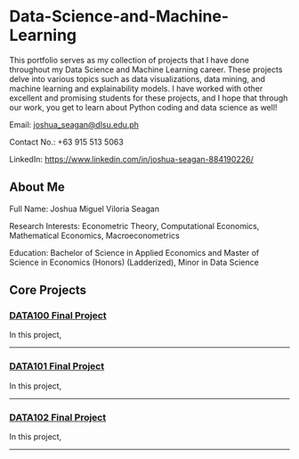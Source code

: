 # Data-Science-and-Machine-Learning

This portfolio serves as my collection of projects that I have done throughout my Data Science and Machine Learning career. These projects delve into various topics such as data visualizations, data mining, and machine learning and explainability models. I have worked with other excellent and promising students for these projects, and I hope that through our work, you get to learn about Python coding and data science as well!

Email: joshua_seagan@dlsu.edu.ph

Contact No.: +63 915 513 5063

LinkedIn: https://www.linkedin.com/in/joshua-seagan-884190226/

## About Me
Full Name: Joshua Miguel Viloria Seagan

Research Interests:
Econometric Theory, Computational Economics, Mathematical Economics, Macroeconometrics

Education:
Bachelor of Science in Applied Economics and Master of Science in Economics (Honors) (Ladderized), Minor in Data Science

## Core Projects

### [DATA100 Final Project](https://github.com/joshuaseagan/Data-Science-and-Machine-Learning/blob/main/%5BDATA100%5D%20Final_project.ipynb)

In this project, 

---

### [DATA101 Final Project](https://github.com/joshuaseagan/Data-Science-and-Machine-Learning/blob/main/%5BDATA101%5D%20Final_project.py) 

In this project,

---

### [DATA102 Final Project](https://github.com/joshuaseagan/Data-Science-and-Machine-Learning/blob/main/%5BDATA102%5D%20final_project.ipynb) 

In this project,

---
